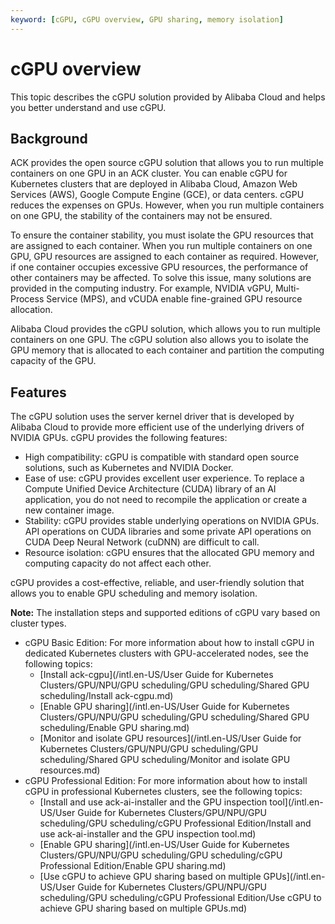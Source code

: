 ```yaml
---
keyword: [cGPU, cGPU overview, GPU sharing, memory isolation]
---
```


# cGPU overview

This topic describes the cGPU solution provided by Alibaba Cloud and helps you better understand and use cGPU.

## Background

ACK provides the open source cGPU solution that allows you to run multiple containers on one GPU in an ACK cluster. You can enable cGPU for Kubernetes clusters that are deployed in Alibaba Cloud, Amazon Web Services \(AWS\), Google Compute Engine \(GCE\), or data centers. cGPU reduces the expenses on GPUs. However, when you run multiple containers on one GPU, the stability of the containers may not be ensured.

To ensure the container stability, you must isolate the GPU resources that are assigned to each container. When you run multiple containers on one GPU, GPU resources are assigned to each container as required. However, if one container occupies excessive GPU resources, the performance of other containers may be affected. To solve this issue, many solutions are provided in the computing industry. For example, NVIDIA vGPU, Multi-Process Service \(MPS\), and vCUDA enable fine-grained GPU resource allocation.

Alibaba Cloud provides the cGPU solution, which allows you to run multiple containers on one GPU. The cGPU solution also allows you to isolate the GPU memory that is allocated to each container and partition the computing capacity of the GPU.

## Features

The cGPU solution uses the server kernel driver that is developed by Alibaba Cloud to provide more efficient use of the underlying drivers of NVIDIA GPUs. cGPU provides the following features:

-   High compatibility: cGPU is compatible with standard open source solutions, such as Kubernetes and NVIDIA Docker.
-   Ease of use: cGPU provides excellent user experience. To replace a Compute Unified Device Architecture \(CUDA\) library of an AI application, you do not need to recompile the application or create a new container image.
-   Stability: cGPU provides stable underlying operations on NVIDIA GPUs. API operations on CUDA libraries and some private API operations on CUDA Deep Neural Network \(cuDNN\) are difficult to call.
-   Resource isolation: cGPU ensures that the allocated GPU memory and computing capacity do not affect each other.

cGPU provides a cost-effective, reliable, and user-friendly solution that allows you to enable GPU scheduling and memory isolation.

**Note:** The installation steps and supported editions of cGPU vary based on cluster types.

-   cGPU Basic Edition: For more information about how to install cGPU in dedicated Kubernetes clusters with GPU-accelerated nodes, see the following topics:
    -   [Install ack-cgpu](/intl.en-US/User Guide for Kubernetes Clusters/GPU/NPU/GPU scheduling/GPU scheduling/Shared GPU scheduling/Install ack-cgpu.md)
    -   [Enable GPU sharing](/intl.en-US/User Guide for Kubernetes Clusters/GPU/NPU/GPU scheduling/GPU scheduling/Shared GPU scheduling/Enable GPU sharing.md)
    -   [Monitor and isolate GPU resources](/intl.en-US/User Guide for Kubernetes Clusters/GPU/NPU/GPU scheduling/GPU scheduling/Shared GPU scheduling/Monitor and isolate GPU resources.md)
-   cGPU Professional Edition: For more information about how to install cGPU in professional Kubernetes clusters, see the following topics:
    -   [Install and use ack-ai-installer and the GPU inspection tool](/intl.en-US/User Guide for Kubernetes Clusters/GPU/NPU/GPU scheduling/GPU scheduling/cGPU Professional Edition/Install and use ack-ai-installer and the GPU inspection tool.md)
    -   [Enable GPU sharing](/intl.en-US/User Guide for Kubernetes Clusters/GPU/NPU/GPU scheduling/GPU scheduling/cGPU Professional Edition/Enable GPU sharing.md)
    -   [Use cGPU to achieve GPU sharing based on multiple GPUs](/intl.en-US/User Guide for Kubernetes Clusters/GPU/NPU/GPU scheduling/GPU scheduling/cGPU Professional Edition/Use cGPU to achieve GPU sharing based on multiple GPUs.md)

